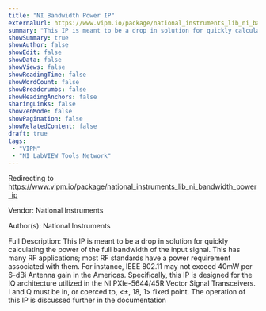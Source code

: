 ```yaml
---
title: "NI Bandwidth Power IP"
externalUrl: https://www.vipm.io/package/national_instruments_lib_ni_bandwidth_power_ip
summary: "This IP is meant to be a drop in solution for quickly calculating the power of the full bandwidth of the input signal."
showSummary: true
showAuthor: false
showEdit: false
showData: false
showViews: false
showReadingTime: false
showWordCount: false
showBreadcrumbs: false
showHeadingAnchors: false
sharingLinks: false
showZenMode: false
showPagination: false
showRelatedContent: false
draft: true
tags:
 - "VIPM"
 - "NI LabVIEW Tools Network"
---
```


Redirecting to https://www.vipm.io/package/national_instruments_lib_ni_bandwidth_power_ip

Vendor: National Instruments

Author(s): National Instruments
 
Full Description:
This IP is meant to be a drop in solution for quickly calculating the power of the full bandwidth of the input signal. This has many RF applications; most RF standards have a power requirement associated with them. For instance, IEEE 802.11 may not exceed 40mW per 6-dBi Antenna gain in the Americas. Specifically, this IP is designed for the IQ architecture utilized in the NI PXIe-5644/45R Vector Signal Transceivers. I and Q must be in, or coerced to, <±, 18, 1> fixed point. The operation of this IP is discussed further in the documentation